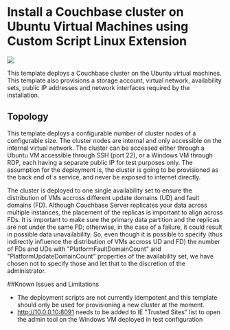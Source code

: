 # Install a Couchbase cluster on Ubuntu Virtual Machines using Custom Script Linux Extension

<a href="https://portal.azure.com/#create/Microsoft.Template/uri/https%3A%2F%2Fraw.githubusercontent.com%2Fmartinesmann%2Fazure-quickstart-templates-couchbase%2Fmaster%2Fcouchbase-on-ubuntu%2Fazuredeploy.json" target="_blank">
    <img src="http://azuredeploy.net/deploybutton.png"/>
</a>

This template deploys a Couchbase cluster on the Ubuntu virtual machines. This template also provisions a storage account, virtual network, availability sets, public IP addresses and network interfaces required by the installation.

Topology
--------

This template deploys a configurable number of cluster nodes of a configurable size.  The cluster nodes are internal and only accessible on the internal virtual network.  The cluster can be accessed either through a Ubuntu VM accessible  through SSH (port 22), or a Windows VM through RDP, each having a separate public IP for test purposes only. The assumption for the deployment is, the cluster is going to be provisioned as the back end of a service, and never be exposed to internet directly.

The cluster is deployed to one single availability set to ensure the distribution of VMs accross different update domains (UD) and fault domains (FD). Although Couchbase Server replicates your data across multiple instances, the placement of the replicas is important to align across FDs. It is important to make sure the primary data partition and the replicas are not under the same FD; otherwise, in the case of a failure, it could result in possible data unavailability. So, even though it is possible to specify (thus indirectly influence the distribution of VMs accross UD and FD) the number of FDs and UDs with "PlatformFaultDomainCount" and "PlatformUpdateDomainCount" properties of the availability set, we have chosen not to specify those and let that to the discretion of the administrator.

##Known Issues and Limitations
- The deployment scripts are not currently idempotent and this template should only be used for provisioning a new cluster at the moment.
- http://10.0.0.10:8091 needs to be added to IE "Trusted Sites" list to open the admin tool on the Windows VM deployed in test configuration

